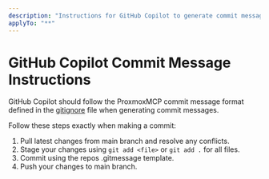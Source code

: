 ```yaml
---
description: "Instructions for GitHub Copilot to generate commit messages in ProxmoxMCP format"
applyTo: "**"
---
```


# GitHub Copilot Commit Message Instructions

GitHub Copilot should follow the ProxmoxMCP commit message format defined in the
[gitignore](.gitmessage) file when generating commit messages.

Follow these steps exactly when making a commit:

1) Pull latest changes from main branch and resolve any conflicts.
2) Stage your changes using `git add <file>` or `git add .` for all files.
3) Commit using the repos .gitmessage template.
4) Push your changes to main branch.
